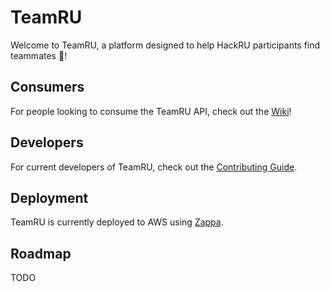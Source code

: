 # TeamRU
Welcome to TeamRU, a platform designed to help HackRU participants find teammates :handshake:!

## Consumers
For people looking to consume the TeamRU API, check out the [Wiki](https://github.com/HackRU/teamRU/wiki)!

## Developers
For current developers of TeamRU, check out the [Contributing Guide](CONTRIBUTING.md).

## Deployment
TeamRU is currently deployed to AWS using [Zappa](https://github.com/Miserlou/Zappa).

## Roadmap
TODO
